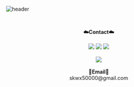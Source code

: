 ![header](https://capsule-render.vercel.app/api?type=waving&color=auto&height=300&section=header&text=welcome&fontSize=90&animation=fadeIn&fontAlignY=38&desc=SangYun's%20GitHub%20Profile&descAlignY=51&descAlign=62)

<br>

<p align="center">
    <Strong>☁️Contact☁️</Strong><br><br>
    <a href="https://velog.io/@skwx50000" target="_blank"><img src="https://img.shields.io/badge/DevBlog-535D6C?style=flat-square&logo=Blogger&logoColor=white"/></a>
  <a href="https://www.facebook.com/profile.php?id=100024385612473" target="_blank"><img src="https://img.shields.io/badge/Facebook-1877F2?style=flat-square&logo=Facebook&logoColor=white"/></a>
    <a href="https://www.instagram.com/walnutp1e/" target="_blank"><img src="https://img.shields.io/badge/Instagram-E4405F?style=flat-square&logo=Instagram&logoColor=white"/></a>
    <br>
    <br>
    <a href="https://hits.seeyoufarm.com"><img src="https://hits.seeyoufarm.com/api/count/incr/badge.svg?url=https%3A%2F%2Fgithub.com%2FSangYun0922&count_bg=%2379C83D&title_bg=%23555555&icon=&icon_color=%23E7E7E7&title=hits&edge_flat=false"/></a>
    <br>
    <br>
    <Strong>📧Email📧</Strong><br>skwx50000@gmail.com<br>
</p>

<!--
**SangYun0922/SangYun0922** is a ✨ _special_ ✨ repository because its `README.md` (this file) appears on your GitHub profile.

Here are some ideas to get you started:

[![Top Langs](https://github-readme-stats.vercel.app/api/top-langs/?username=SangYun0922&langs_count=8)](https://github.com/SangYun0922/github-readme-stats

- 🔭 I’m currently working on ...
- 🌱 I’m currently learning ...
- 👯 I’m looking to collaborate on ...
- 🤔 I’m looking for help with ...
- 💬 Ask me about ...
- 📫 How to reach me: ...
- 😄 Pronouns: ...
- ⚡ Fun fact: ...
-->

